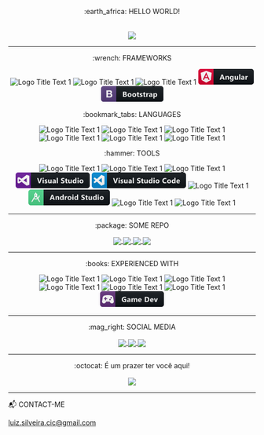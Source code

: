  <p align="center"> :earth_africa: HELLO WORLD! </p>

 <br>
 
<div align="center">
 <a href="https://github.com/Linzer-Cyberheart">
   <img align="center" src="https://github-readme-stats.vercel.app/api?username=linzer-cyberheart&count_private=true&show_icons=true&theme=radical" />
 </a> 
</div>

<hr>

<p align="center"> :wrench: FRAMEWORKS </p>

<p align="center">
 <img src="https://raw.githubusercontent.com/MikeCodesDotNET/ColoredBadges/master/png/dev/frameworks/godot.png" alt="Logo Title Text 1">
 <img src="https://raw.githubusercontent.com/MikeCodesDotNET/ColoredBadges/master/png/dev/frameworks/nodejs.png" alt="Logo Title Text 1">
 <img src="https://raw.githubusercontent.com/MikeCodesDotNET/ColoredBadges/master/png/dev/frameworks/react.png" alt="Logo Title Text 1">
 <img src="https://raw.githubusercontent.com/MikeCodesDotNET/ColoredBadges/master/png/dev/frameworks/angular.png" alt="Logo Title Text 1">
 <img src="https://raw.githubusercontent.com/MikeCodesDotNET/ColoredBadges/master/png/dev/frameworks/bootstrap.png" alt="Logo Title Text 1">
</p>

 
 
 <p align="center"> :bookmark_tabs: LANGUAGES </p>
 
 <p align="center">
  <img src="https://github.com/MikeCodesDotNET/ColoredBadges/blob/master/png/dev/languages/csharp.png" alt="Logo Title Text 1">
  <img src="https://github.com/MikeCodesDotNET/ColoredBadges/blob/master/png/dev/languages/css3.png" alt="Logo Title Text 1">
  <img src="https://github.com/MikeCodesDotNET/ColoredBadges/blob/master/png/dev/languages/html.png" alt="Logo Title Text 1">
  <img src="https://github.com/MikeCodesDotNET/ColoredBadges/blob/master/png/dev/languages/java.png" alt="Logo Title Text 1">
  <img src="https://github.com/MikeCodesDotNET/ColoredBadges/blob/master/png/dev/languages/js.png" alt="Logo Title Text 1">
  <img src="https://github.com/MikeCodesDotNET/ColoredBadges/blob/master/png/dev/languages/python.png" alt="Logo Title Text 1">
 </p>
 
 
 
  <p align="center"> :hammer: TOOLS </p>
 
 <p align="center">
  <img src="https://raw.githubusercontent.com/MikeCodesDotNET/ColoredBadges/master/png/dev/tools/jetbrains_intellij.png" alt="Logo Title Text 1">
  <img src="https://raw.githubusercontent.com/MikeCodesDotNET/ColoredBadges/master/png/dev/tools/jetbrains_pycharm.png" alt="Logo Title Text 1">
  <img src="https://raw.githubusercontent.com/MikeCodesDotNET/ColoredBadges/master/png/dev/tools/powershell.png" alt="Logo Title Text 1">
  <img src="https://raw.githubusercontent.com/MikeCodesDotNET/ColoredBadges/master/png/dev/tools/visualstudio.png" alt="Logo Title Text 1">
  <img src="https://raw.githubusercontent.com/MikeCodesDotNET/ColoredBadges/master/png/dev/tools/visualstudio_code.png" alt="Logo Title Text 1">
  <img src="https://raw.githubusercontent.com/MikeCodesDotNET/ColoredBadges/master/png/dev/tools/vmware.png" alt="Logo Title Text 1">
  <img src="https://raw.githubusercontent.com/MikeCodesDotNET/ColoredBadges/master/png/dev/tools/android_studio.png" alt="Logo Title Text 1">
  <img src="https://raw.githubusercontent.com/MikeCodesDotNET/ColoredBadges/master/png/dev/tools/eclipse.png" alt="Logo Title Text 1">
  <img src="https://raw.githubusercontent.com/MikeCodesDotNET/ColoredBadges/master/png/dev/tools/bash.png" alt="Logo Title Text 1">
 </p>


<hr>

 <p align="center"> :package: SOME REPO <p/>
  
<div align="center">
 
  <a href="https://github.com/Linzer-Cyberheart/GODOT-GDScript-Parte-I">
    <img align="center" src="https://github-readme-stats.vercel.app/api/pin/?username=linzer-cyberheart&theme=radical&repo=GODOT-GDScript-Parte-I" />
  </a>

  <a href="https://github.com/Linzer-Cyberheart/GODOT-GDScript-Parte-II">
    <img align="center" src="https://github-readme-stats.vercel.app/api/pin/?username=linzer-cyberheart&theme=radical&repo=GODOT-GDScript-Parte-II" />
  </a>

  <a href="https://github.com/Linzer-Cyberheart/GODOT-GDScript-Parte-III">
    <img align="center" src="https://github-readme-stats.vercel.app/api/pin/?username=linzer-cyberheart&theme=radical&repo=GODOT-GDScript-Parte-III" />
  </a>

  <a href="https://github.com/Linzer-Cyberheart/OKUNO">
    <img align="center" src="https://github-readme-stats.vercel.app/api/pin/?username=linzer-cyberheart&theme=radical&repo=OKUNO" />
  </a>
  
 </div>

 <hr>
 
  <p align="center"> :books: EXPERIENCED WITH </p>
 
 <p align="center">
  <img src="https://raw.githubusercontent.com/MikeCodesDotNET/ColoredBadges/master/png/dev/misc/desktop.png" alt="Logo Title Text 1">
  <img src="https://raw.githubusercontent.com/MikeCodesDotNET/ColoredBadges/master/png/dev/misc/mobile.png" alt="Logo Title Text 1">
  <img src="https://raw.githubusercontent.com/MikeCodesDotNET/ColoredBadges/master/png/dev/misc/tablet.png" alt="Logo Title Text 1">
  <img src="https://raw.githubusercontent.com/MikeCodesDotNET/ColoredBadges/master/png/dev/misc/web.png" alt="Logo Title Text 1">
  <img src="https://raw.githubusercontent.com/MikeCodesDotNET/ColoredBadges/master/png/dev/misc/iot.png" alt="Logo Title Text 1">
  <img src="https://raw.githubusercontent.com/MikeCodesDotNET/ColoredBadges/master/png/dev/misc/security.png" alt="Logo Title Text 1">
  <img src="https://raw.githubusercontent.com/MikeCodesDotNET/ColoredBadges/master/png/dev/misc/gamedev.png" alt="Logo Title Text 1">
 </p>
 
 <hr>

  <p align="center"> :mag_right: SOCIAL MEDIA <p/>

<div align="center">
 
  <a align="center" href="https://www.linkedin.com/in/luizfernandoss/">
    <img align="center" src="https://raw.githubusercontent.com/MikeCodesDotNET/ColoredBadges/master/png/social/linkedin.png" />
  </a>

  <a href="hhttps://www.instagram.com/linzer_cyberheart/">
    <img align="center" src="https://raw.githubusercontent.com/MikeCodesDotNET/ColoredBadges/master/png/social/instagram.png" />
  </a>

  <a href="https://www.youtube.com/channel/UCKsQt2-ymitctFnlfbxxkHA">
    <img align="center" src="https://raw.githubusercontent.com/MikeCodesDotNET/ColoredBadges/master/png/streaming/youtube.png" />
  </a>
  
 </div>
 
 <hr>
 
<p align="center"> :octocat: É um prazer ter você aqui! </p>
  
<div align="center">
 <a align="center" href="http://hits.dwyl.com/Linzer-Cyberheart/GODOT-GDScript-Parte-I">
   <img align="center" src="http://hits.dwyl.com/Linzer-Cyberheart/GODOT-GDScript-Parte-I.svg" />
 </a>
</div>

<hr>

:mailbox_with_mail: CONTACT-ME

luiz.silveira.cic@gmail.com

